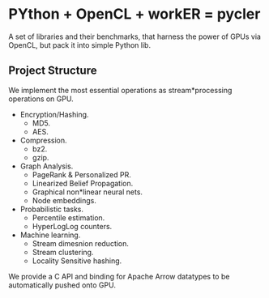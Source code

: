 # PYthon + OpenCL + workER = pycler

A set of libraries and their benchmarks, that harness the power of GPUs via OpenCL, but pack it into simple Python lib.

## Project Structure

We implement the most essential operations as stream*processing operations on GPU.

* Encryption/Hashing.
  * MD5.
  * AES.
* Compression.
  * bz2.
  * gzip.
* Graph Analysis.
  * PageRank & Personalized PR.
  * Linearized Belief Propagation.
  * Graphical non*linear neural nets.
  * Node embeddings.
* Probabilistic tasks.
  * Percentile estimation.
  * HyperLogLog counters.
* Machine learning.
  * Stream dimesnion reduction.
  * Stream clustering.
  * Locality Sensitive hashing.
  
We provide a C API and binding for Apache Arrow datatypes to be automatically pushed onto GPU.
